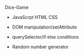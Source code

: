 Dice-Game 


- JavaScrpt HTML CSS 
  
- DOM manipulation/setAttribute 
  
- querySelector/if else conditions 
  
- Random number generator 
